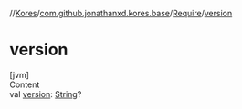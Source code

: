 //[Kores](../../index.md)/[com.github.jonathanxd.kores.base](../index.md)/[Require](index.md)/[version](version.md)



# version  
[jvm]  
Content  
val [version](version.md): [String](https://kotlinlang.org/api/latest/jvm/stdlib/kotlin/-string/index.html)?  



